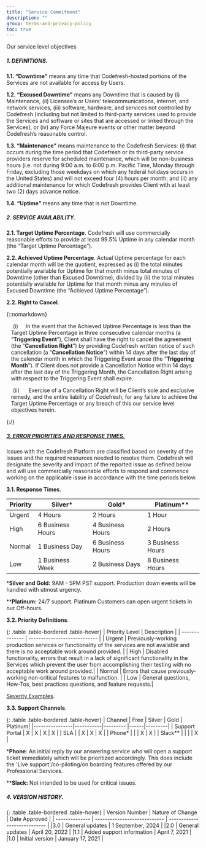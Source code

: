 ```yaml
---
title: "Service Commitment"
description: ""
group: terms-and-privacy-policy
toc: true
---
```


Our service level objectives

##### 1. DEFINITIONS.  


  

**1.1. “Downtime”** means any time that Codefresh-hosted portions of the Services are not available for access by Users.  
  

**1.2. “Excused Downtime”** means any Downtime that is caused by (i) Maintenance, (ii) Licensee’s or Users’ telecommunications, internet, and network services, (iii) software, hardware, and services not controlled by Codefresh (including but not limited to third-party services used to provide the Services and software or sites that are accessed or linked through the Services), or (iv) any Force Majeure events or other matter beyond Codefresh’s reasonable control.  
  
**1.3. “Maintenance”** means maintenance to the Codefresh Services: (i) that occurs during the time period that Codefresh or its third-party service providers reserve for scheduled maintenance, which will be non-business hours (i.e. not during 9:00 a.m. to 6:00 p.m. Pacific Time, Monday through Friday, excluding those weekdays on which any federal holidays occurs in the United States) and will
not exceed four (4) hours per month; and (ii) any additional maintenance for which Codefresh provides Client with at least two (2) days advance notice.  
  

**1.4. “Uptime”** means any time that is not Downtime.  
  

##### 2. SERVICE AVAILABILITY.  

**2.1. Target Uptime Percentage**. Codefresh will use commercially reasonable efforts to provide at least 99.5% Uptime in any calendar month (the “Target Uptime Percentage”).  
  

**2.2. Achieved Uptime Percentage**. Actual Uptime percentage for each calendar month will be the quotient, expressed as (i) the total minutes potentially available for Uptime for that month minus total minutes of Downtime (other than Excused Downtime), divided by (ii) the total minutes potentially available for Uptime for that month minus any minutes of Excused Downtime (the “Achieved Uptime
Percentage”).  
  
**2.2. Right to Cancel**.

{::nomarkdown}

<p style='margin-left:12px;text-indent:5px'>(i)&nbsp;&nbsp;&nbsp;&nbsp;&nbsp;In the event that the Achieved Uptime Percentage is less than the Target Uptime Percentage in three consecutive calendar months (a “<b>Triggering Event</b>”), Client shall have the right to cancel the agreement (the “<b>Cancellation Right</b>”) by providing Codefresh written notice of such cancellation (a “<b>Cancellation Notice</b>”) within 14 days after the last day of the calendar month in which the Triggering Event arose (the “<b>Triggering Month</b>”). If Client does not provide a Cancellation Notice within 14 days after the last day of the Triggering Month, the Cancellation Right arising with respect to the Triggering Event shall expire.</p>


<p style='margin-left:12px;text-indent:5px'>(ii)&nbsp;&nbsp;&nbsp;&nbsp;&nbsp; Exercise of a Cancellation Right will be Client’s sole and exclusive remedy, and the entire liability of Codefresh, for any failure to achieve the Target Uptime Percentage or any breach of this our service level objectives herein.


{:/}

##### [3. ERROR PRIORITIES AND RESPONSE TIMES.](#3-error-priorities-and-response-times)


Issues with the Codefresh Platform are classified based on severity of the issues and the required resources needed to resolve them. Codefresh will designate the severity and impact of the reported
issue as defined below and will use commercially reasonable efforts to respond and commence working on the applicable issue in accordance with the time periods below.

**3.1. Response Times**.

| Priority         | Silver*                    | Gold*            | Platinum** |
| -------------- | ---------------------------- | -----------------| -----------------| 
|Urgent          | 4 Hours                      | 2 Hours          | 1 Hour        |
| High           | 6 Business Hours             | 4 Business Hours | 2 Hours   | 
| Normal         | 1 Business Day               | 6 Business Hours | 3 Business Hours |
| Low            | 1 Business Week              | 2 Business Days | 8 Business Hours |

***Silver and Gold:** 9AM - 5PM PST support. Production down events will be handled with utmost urgency.

****Platinum:** 24/7 support. Platinum Customers can open urgent tickets in our Off-hours.


**3.2. Priority Definitions**.

{: .table .table-bordered .table-hover}
| Priority Level         | Description     |
| -------------- | ---------------------------- | 
| Urgent         | Previously-working production services or functionality of the services are not available and there is no acceptable work around provided. |
| High           | Disabled functionality, errors that result in a lack of significant functionality in the Services which prevent the user from accomplishing their testing with no acceptable work around provided.|
| Normal        | Errors that cause previously-working non-critical features to malfunction. |
| Low | General questions, How-Tos, best practices questions, and feature requests.|

[Severity Examples]({{site.baseurl}}/docs/terms-and-privacy-policy/support-triage-definitions/).

**3.3. Support Channels**. 

{: .table .table-bordered .table-hover}
| Channel         | Free     | Silver   | Gold | Platinum|
|----------------|-----------|--------- |------|---------|
| Support Portal | X         |   X      | X    | X       |
| SLA            |           |   X      | X    | X       |
| Phone*         |           |          | X    | X       |
| Slack**        |           |          |      | X       |

***Phone**: An initial reply by our answering service who will open a support ticket immediately which will be prioritized accordingly. This does include the 'Live support'/co-piloting/on boarding features offered by our Professional Services.

****Slack:** Not intended to be used for critical issues.

##### 4. VERSION HISTORY.

{: .table .table-bordered .table-hover}
| Version Number | Nature of Change              | Date Approved    |
| -------------- | ---------------------------- | ---------------------------- |
|3.0             | General updates               | 1 September, 2024 |
|2.0             | General updates               | April 20, 2022 |
|1.1             | Added support information     | April 7, 2021 |
|1.0             | Initial version               | January 17, 2021 |

